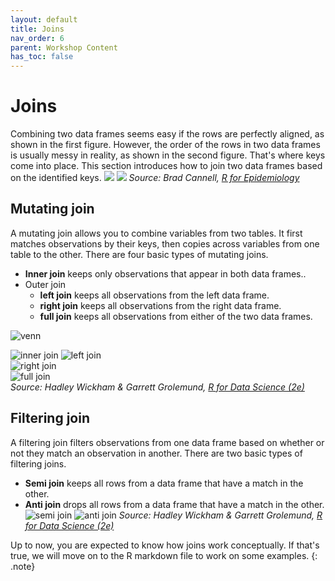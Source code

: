 ```yaml
---
layout: default
title: Joins
nav_order: 6
parent: Workshop Content
has_toc: false
---
```


# **Joins**
Combining two data frames seems easy if the rows are perfectly aligned, as shown in the first figure. However, the order of the rows in two data frames is usually messy in reality, as shown in the second figure. That's where keys come into place. This section introduces how to join two data frames based on the identified keys.
![](https://www.r4epi.com/img/05_part_data_management/08_multiple_data_frames/one_to_one_emr.png)
![](https://www.r4epi.com/img/05_part_data_management/08_multiple_data_frames/one_to_one.png)
*Source: Brad Cannell, [R for Epidemiology](https://www.r4epi.com/working-with-multiple-data-frames.html#relationship-types)*


## Mutating join
A mutating join allows you to combine variables from two tables. It first matches observations by their keys, then copies across variables from one table to the other. There are four basic types of mutating joins.
* **Inner join** keeps only observations that appear in both data frames..
* Outer join
  * **left join** keeps all observations from the left data frame.
  * **right join** keeps all observations from the right data frame.
  * **full join** keeps all observations from either of the two data frames.

![venn](https://r4ds.hadley.nz/diagrams/join/venn.png)

![inner join](https://r4ds.hadley.nz/diagrams/join/inner.png)
![left join](https://r4ds.hadley.nz/diagrams/join/left.png)  
![right join](https://r4ds.hadley.nz/diagrams/join/right.png)  
![full join](https://r4ds.hadley.nz/diagrams/join/full.png)  
*Source: Hadley Wickham & Garrett Grolemund, [R for Data Science (2e)](https://r4ds.hadley.nz/joins.html#how-do-joins-work)*

## Filtering join
A filtering join filters observations from one data frame based on whether or not they match an observation in another. There are two basic types of filtering joins.
* **Semi join** keeps all rows from a data frame that have a match in the other.
* **Anti join** drops all rows from a data frame that have a match in the other.
![semi join](https://r4ds.hadley.nz/diagrams/join/semi.png)
![anti join](https://r4ds.hadley.nz/diagrams/join/anti.png)
*Source: Hadley Wickham & Garrett Grolemund, [R for Data Science (2e)](https://r4ds.hadley.nz/joins.html#sec-non-equi-joins)*

Up to now, you are expected to know how joins work conceptually. If that's true, we will move on to the R markdown file to work on some examples.
{: .note}
